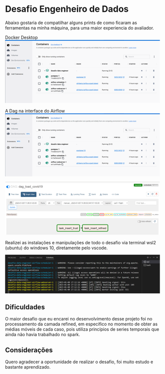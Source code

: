# Desafio Engenheiro de Dados

Abaixo gostaria de compatilhar alguns prints de como ficaram as ferramentas na minha máquina, para uma maior experiencia do avaliador.

Docker Desktop
![docker_desktop](_img\docker_desktop.PNG)

A Dag na interface do Airflow
![airflow_dags](_img\docker_desktop.PNG)

![airflow_graph](_img\airflow_graph.PNG)

Realizei as instalações e manipulações de todo o desafio via terminal wsl2 (ubuntu) do windows 10, diretamente pelo vscode.

![terminal-log](_img\terminal-log.PNG)

## Dificuldades

O maior desafio que eu encarei no desenvolvimento desse projeto foi no processamento da camada refined, em especifico no momento de obter as médias móveis de cada caso, pois utiliza princípios de series temporais que ainda não havia trabalhado no spark.

## Considerações

Quero agradecer a oportunidade de realizar o desafio, foi muito estudo e bastante aprendizado.   

